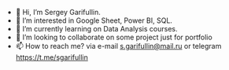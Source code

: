 - 👋 Hi, I’m Sergey Garifullin.
- 👀 I’m interested in Google Sheet, Power BI, SQL.
- 🌱 I’m currently learning on Data Analysis courses. 
- 💞️ I’m looking to collaborate on some project just for portfolio
- 📫 How to reach me? via e-mail s.garifullin@mail.ru or telegram https://t.me/sgarifullin

<!---
sgarifullin/sgarifullin is a ✨ special ✨ repository because its `README.md` (this file) appears on your GitHub profile.
You can click the Preview link to take a look at your changes.
--->
